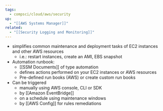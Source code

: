 ```yaml
---
tags:
  - compsci/cloud/aws/security
up:
  - "[[AWS Systems Manager]]"
related:
  - "[[Security Logging and Monitoring]]"
---
```

- simplifies common maintenance and deployment tasks of EC2 instances and other AWS resources
	- i.e.: restart instances, create an AMI, EBS snapshot
- Automation runbook:
	- [[SSM Documents]] of type automation
	- defines actions performed on your EC2 instances or AWS resources
	- Pre-defined run books (AWS) or create custom run books
- Can be triggered
	- manually using AWS console, CLI or SDK
	- by [[Amazon EventBridge]]
	- on a schedule using maintenance windows
	- by [[AWS Config]] for rules remediations

